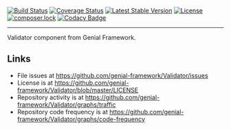 [![Build Status](https://travis-ci.org/genial-framework/Validator.svg?branch=master)](https://travis-ci.org/genial-framework/Validator) [![Coverage Status](https://coveralls.io/repos/github/Genial-Framework/Validator/badge.svg?branch=master)](https://coveralls.io/github/Genial-Framework/Validator?branch=master) [![Latest Stable Version](https://poser.pugx.org/genial-framework/validator/v/stable)](https://packagist.org/packages/genial-framework/validator) [![License](https://poser.pugx.org/genial-framework/validator/license)](https://packagist.org/packages/genial-framework/validator) [![composer.lock](https://poser.pugx.org/genial-framework/validator/composerlock)](https://packagist.org/packages/genial-framework/validator) [![Codacy Badge](https://api.codacy.com/project/badge/Grade/d6b0d8e06b464b068f1c954c618738ee)](https://www.codacy.com/app/nenglish443/Validator?utm_source=github.com&amp;utm_medium=referral&amp;utm_content=genial-framework/Validator&amp;utm_campaign=Badge_Grade)

-------
Validator component from Genial Framework.

## Links
- File issues at https://github.com/genial-framework/Validator/issues
- License is at https://github.com/genial-framework/Validator/blob/master/LICENSE
- Repository activity is at https://github.com/genial-framework/Validator/graphs/traffic
- Repository code frequency is at https://github.com/genial-framework/Validator/graphs/code-frequency
